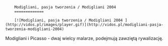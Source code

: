 
        Modigliani, pasja tworzenia / Modigliani 2004 
        =============
        
        [![Modigliani, pasja tworzenia / Modigliani 2004 ](http://vidos.pl/images/player.gif)](http://vidos.pl/modigliani-pasja-tworzenia-modigliani-2004)
        
        
 Modigliani i Picasso - dwaj wielcy malarze, podejmują zawziętą rywalizację.
    